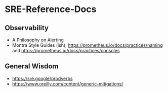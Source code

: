# SRE-Reference-Docs


## Observability

* [A Philosophy on Alerting](https://docs.google.com/document/d/199PqyG3UsyXlwieHaqbGiWVa8eMWi8zzAn0YfcApr8Q/edit#heading=h.fs3knmjt7fjy)
* Montra Style Guides (ish), https://prometheus.io/docs/practices/naming and https://prometheus.io/docs/practices/consoles

## General Wisdom

* https://sre.google/prodverbs
* https://www.oreilly.com/content/generic-mitigations/
